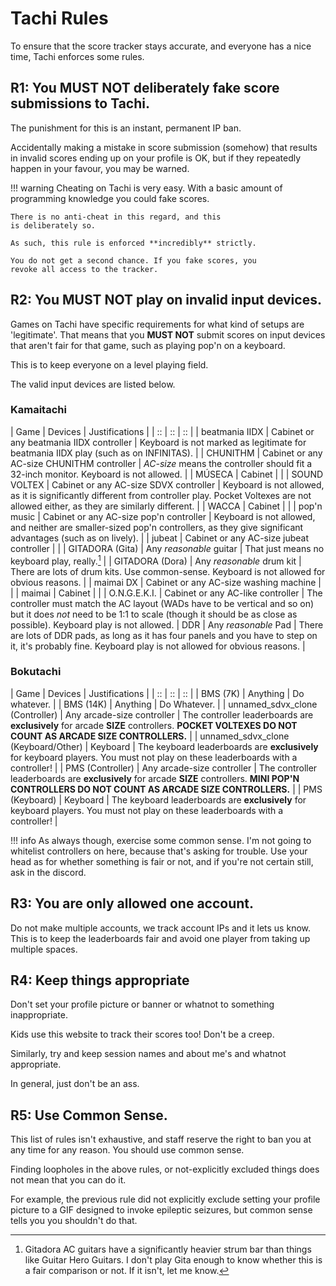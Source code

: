 # Tachi Rules

To ensure that the score tracker stays accurate,
and everyone has a nice time, Tachi enforces some
rules.

## R1: You **MUST NOT** deliberately fake score submissions to Tachi.

The punishment for this is an instant, permanent
IP ban.

Accidentally making a mistake in score submission (somehow)
that results in invalid scores ending up on your profile
is OK, but if they repeatedly happen in your favour, you
may be warned.

!!! warning
	Cheating on Tachi is very easy. With a basic
	amount of programming knowledge you could fake
	scores.

	There is no anti-cheat in this regard, and this
	is deliberately so.

	As such, this rule is enforced **incredibly** strictly.

	You do not get a second chance. If you fake scores, you
	revoke all access to the tracker.

## R2: You **MUST NOT** play on invalid input devices.

Games on Tachi have specific requirements for what kind of
setups are 'legitimate'. That means that you **MUST NOT**
submit scores on input devices that aren't fair for
that game, such as playing pop'n on a keyboard.

This is to keep everyone on a level playing field.

The valid input devices are listed below.

### Kamaitachi

| Game | Devices | Justifications |
| :: | :: | :: |
| beatmania IIDX | Cabinet or any beatmania IIDX controller | Keyboard is not marked as legitimate for beatmania IIDX play (such as on INFINITAS). |
| CHUNITHM | Cabinet or any AC-size CHUNITHM controller | *AC-size* means the controller should fit a 32-inch monitor. Keyboard is not allowed. |
| MÚSECA | Cabinet | |
| SOUND VOLTEX | Cabinet or any AC-size SDVX controller | Keyboard is not allowed, as it is significantly different from controller play. Pocket Voltexes are not allowed either, as they are similarly different. |
| WACCA | Cabinet | |
| pop'n music | Cabinet or any AC-size pop'n controller | Keyboard is not allowed, and neither are smaller-sized pop'n controllers, as they give significant advantages (such as on lively). |
| jubeat | Cabinet or any AC-size jubeat controller | |
| GITADORA (Gita) | Any *reasonable* guitar | That just means no keyboard play, really.[^1] |
| GITADORA (Dora) | Any *reasonable* drum kit | There are lots of drum kits. Use common-sense. Keyboard is not allowed for obvious reasons. |
| maimai DX | Cabinet or any AC-size washing machine | |
| maimai | Cabinet | |
| O.N.G.E.K.I. | Cabinet or any AC-like controller | The controller must match the AC layout (WADs have to be vertical and so on) but it does *not* need to be 1:1 to scale (though it should be as close as possible). Keyboard play is not allowed.
| DDR | Any *reasonable* Pad | There are lots of DDR pads, as long as it has four panels and you have to step on it, it's probably fine. Keyboard play is not allowed for obvious reasons. |

### Bokutachi

| Game | Devices | Justifications |
| :: | :: | :: |
| BMS (7K) | Anything | Do whatever. |
| BMS (14K) | Anything | Do Whatever. |
| unnamed_sdvx_clone (Controller) | Any arcade-size controller | The controller leaderboards are **exclusively** for arcade **SIZE** controllers. **POCKET VOLTEXES DO NOT COUNT AS ARCADE SIZE CONTROLLERS.** |
| unnamed_sdvx_clone (Keyboard/Other) | Keyboard | The keyboard leaderboards are **exclusively** for keyboard players. You must not play on these leaderboards with a controller! |
| PMS (Controller) | Any arcade-size controller | The controller leaderboards are **exclusively** for arcade **SIZE** controllers. **MINI POP'N CONTROLLERS DO NOT COUNT AS ARCADE SIZE CONTROLLERS.** |
| PMS (Keyboard) | Keyboard | The keyboard leaderboards are **exclusively** for keyboard players. You must not play on these leaderboards with a controller! |


!!! info
	As always though, exercise some common sense. I'm not going to whitelist controllers on here, because that's asking for trouble. Use your head as for whether something is fair or not, and if you're not certain still, ask in the discord.

## R3: You are only allowed one account.

Do not make multiple accounts, we track account IPs and it
lets us know. This is to keep the leaderboards fair
and avoid one player from taking up multiple spaces.

## R4: Keep things appropriate

Don't set your profile picture or banner or whatnot to something inappropriate.

Kids use this website to track their scores too! Don't be a creep.

Similarly, try and keep session names and about me's and whatnot appropriate.

In general, just don't be an ass.

## R5: Use Common Sense.

This list of rules isn't exhaustive, and staff reserve the
right to ban you at any time for any reason. You should use
common sense.

Finding loopholes in the above rules, or not-explicitly
excluded things does not mean that you can do it.

For example, the previous rule did not explicitly exclude
setting your profile picture to a GIF designed to invoke
epileptic seizures, but common sense tells you you shouldn't do that.

[^1]: Gitadora AC guitars have a significantly heavier strum bar than things like Guitar Hero Guitars. I don't play Gita enough to know whether this is a fair comparison or not. If it isn't, let me know.
